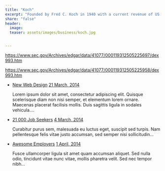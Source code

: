 ```yaml
---
title: "Koch"
excerpt: "Founded by Fred C. Koch in 1940 with a current revenue of ‎US $110 billion (2019)"
share: "false"
header:
  image: 
  teaser: assets/images/business/koch.jpg


---
```


https://www.sec.gov/Archives/edgar/data/41077/000119312505225697/dex993.htm

https://www.sec.gov/Archives/edgar/data/41077/000119312505225958/dex993.htm


<style type="text/css">
<link href="//maxcdn.bootstrapcdn.com/bootstrap/4.1.1/css/bootstrap.min.css" rel="stylesheet" id="bootstrap-css">
<script src="//maxcdn.bootstrapcdn.com/bootstrap/4.1.1/js/bootstrap.min.js"></script>
<script src="//cdnjs.cloudflare.com/ajax/libs/jquery/3.2.1/jquery.min.js"></script>

ul.timeline {
    list-style-type: none;
    position: relative; }

ul.timeline:before {
    content: ' ';
    background: #d4d9df;
    display: inline-block;
    position: absolute;
    left: 29px;
    width: 2px;
    height: 100%;
    z-index: 400; }

ul.timeline > li {
    margin: 20px 0;
    padding-left: 20px; }

ul.timeline > li:before {
    content: ' ';
    background: white;
    display: inline-block;
    position: absolute;
    border-radius: 50%;
    border: 3px solid #22c0e8;
    left: 20px;
    width: 20px;
    height: 20px;
    z-index: 400; }
</style>

<div class="container">
	<ul class="timeline">
				<li>
					<a target="_blank" href="https://www.totoprayogo.com/#">New Web Design</a>
					<a href="#" class="float-right">21 March, 2014</a>
					<p>Lorem ipsum dolor sit amet, consectetur adipiscing elit. Quisque scelerisque diam non nisi semper, et elementum lorem ornare. Maecenas placerat facilisis mollis. Duis sagittis ligula in sodales vehicula....</p>
				</li>
				<li>
					<a href="#">21 000 Job Seekers</a>
					<a href="#" class="float-right">4 March, 2014</a>
					<p>Curabitur purus sem, malesuada eu luctus eget, suscipit sed turpis. Nam pellentesque felis vitae justo accumsan, sed semper nisi sollicitudin...</p>
				</li>
				<li>
					<a href="#">Awesome Employers</a>
					<a href="#" class="float-right">1 April, 2014</a>
					<p>Fusce ullamcorper ligula sit amet quam accumsan aliquet. Sed nulla odio, tincidunt vitae nunc vitae, mollis pharetra velit. Sed nec tempor nibh...</p>
				</li>
	</ul>
	
</div>